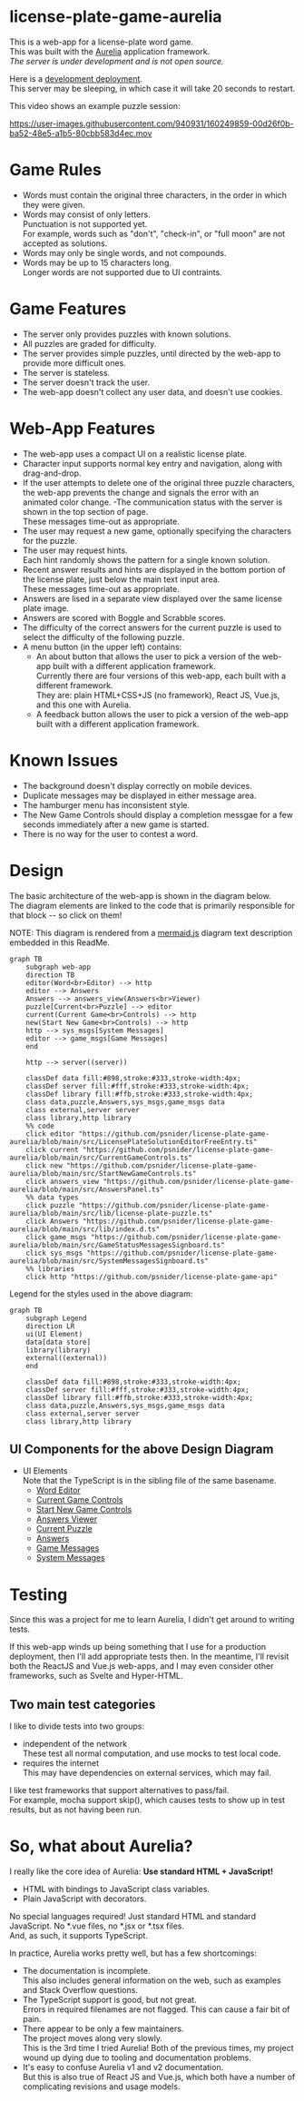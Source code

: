 # license-plate-game-aurelia

This is a web-app for a license-plate word game.  
This was built with the [Aurelia](https://aurelia.io/) application framework.  
_The server is under development and is not open source._

Here is a [development deployment](http://radiant-hamlet-54079.herokuapp.com/).  
This server may be sleeping, in which case it will take 20 seconds to restart.

This video shows an example puzzle session:

https://user-images.githubusercontent.com/940931/160249859-00d26f0b-ba52-48e5-a1b5-80cbb583d4ec.mov

# Game Rules
- Words must contain the original three characters, in the order in which they were given.  
- Words may consist of only letters.  
Punctuation is not supported yet.  
For example, words such as "don't", "check-in", or "full moon" are not accepted as solutions.
- Words may only be single words, and not compounds.
- Words may be up to 15 characters long.  
Longer words are not supported due to UI contraints.

# Game Features
- The server only provides puzzles with known solutions.
- All puzzles are graded for difficulty.
- The server provides simple puzzles, until directed by the web-app to provide more difficult ones.
- The server is stateless.
- The server doesn't track the user.
- The web-app doesn't collect any user data, and doesn't use cookies.

# Web-App Features

- The web-app uses a compact UI on a realistic license plate.
- Character input supports normal key entry and navigation, along with drag-and-drop.
- If the user attempts to delete one of the original three puzzle characters, the web-app prevents the change and signals the error with an animated color change.
-The communication status with the server is shown in the top section of page.  
These messages time-out as appropriate.
- The user may request a new game, optionally specifying the characters for the puzzle.
- The user may request hints.  
Each hint randomly shows the pattern for a single known solution.
- Recent answer results and hints are displayed in the bottom portion of the license plate, just below the main text input area.  
These messages time-out as appropriate.
- Answers are lised in a separate view displayed over the same license plate image.
- Answers are scored with Boggle and Scrabble scores.
- The difficulty of the correct answers for the current puzzle is used to select the difficulty of the following puzzle.
- A menu button (in the upper left) contains:
  - An about button that allows the user to pick a version of the web-app built with a different application framework.  
  Currently there are four versions of this web-app, each built with a different framework.  
  They are: plain HTML+CSS+JS (no framework), React JS, Vue.js, and this one with Aurelia.
  - A feedback button allows the user to pick a version of the web-app built with a different application framework.


# Known Issues

- The background doesn't display correctly on mobile devices.
- Duplicate messages may be displayed in either message area.
- The hamburger menu has inconsistent style.
- The New Game Controls should display a completion messgae for a few seconds immediately after a new game is started.
- There is no way for the user to contest a word.


# Design

The basic architecture of the web-app is shown in the diagram below.  
The diagram elements are linked to the code that is primarily responsible for that block -- so click on them!

NOTE: This diagram is rendered from a [mermaid.js](https://mermaid.live/edit#pako:eNqVk8luwjAQhl_FMpcgmRM90LSq1ELVU6tKVO2BIOTEE7BInGjsEBbx7nVsgxA9tM3Fs3z_zMTLgWaVABrTRC2R1yvy8ZQoYj_dpD7QQjrgde2jQiJkRlbqzIGQpsLoq0Jxn-LDs3P7ZDB4ICtj6kvIBR-VbgG1jwfHJbi3FxsJbRQSXcVP6wP2vaBu9vsCZuMGEZTp0u8uMnclfBtPZh6JAkpeeAkdP66UwarQ1yMq23VqOBryBu2vdGe5kN7pRamXejbdaQMleQWt-RL0_MePL21Jj3bFr8FzwayQdtygViJR1w0BN4BR5Nd-_wRkBdd6AjkR3HCSy6KIe6PbEdN2_jXEveFwGOxBK4VZxTf19u5K6msGcZ7n_xIXMkWOu7M6_bPajcz80bJw8uy0sey8bw67lMHWACpesDC3Xy6JMBNzuxecRFFGS8CSS2Hv_aHjE2pWUEJCY2sKjuvEvoej5ZraNgV_qWlssAFGeWOq6U5lJ98zE8nteyl98PgNV00iiw) diagram text description embedded in this ReadMe.


```mermaid
graph TB
    subgraph web-app
    direction TB
    editor(Word<br>Editor) --> http
    editor --> Answers
    Answers --> answers_view(Answers<br>Viewer)
    puzzle[Current<br>Puzzle] --> editor
    current(Current Game<br>Controls) --> http
    new(Start New Game<br>Controls) --> http
    http --> sys_msgs[System Messages]
    editor --> game_msgs[Game Messages]
    end

    http --> server((server))

    classDef data fill:#898,stroke:#333,stroke-width:4px;
    classDef server fill:#fff,stroke:#333,stroke-width:4px;
    classDef library fill:#ffb,stroke:#333,stroke-width:4px;
    class data,puzzle,Answers,sys_msgs,game_msgs data
    class external,server server
    class library,http library
    %% code
    click editor "https://github.com/psnider/license-plate-game-aurelia/blob/main/src/LicensePlateSolutionEditorFreeEntry.ts"
    click current "https://github.com/psnider/license-plate-game-aurelia/blob/main/src/CurrentGameControls.ts"
    click new "https://github.com/psnider/license-plate-game-aurelia/blob/main/src/StartNewGameControls.ts"
    click answers_view "https://github.com/psnider/license-plate-game-aurelia/blob/main/src/AnswersPanel.ts"
    %% data types
    click puzzle "https://github.com/psnider/license-plate-game-aurelia/blob/main/src/lib/license-plate-puzzle.ts"
    click Answers "https://github.com/psnider/license-plate-game-aurelia/blob/main/src/lib/index.d.ts"
    click game_msgs "https://github.com/psnider/license-plate-game-aurelia/blob/main/src/GameStatusMessagesSignboard.ts"
    click sys_msgs "https://github.com/psnider/license-plate-game-aurelia/blob/main/src/SystemMessagesSignboard.ts"
    %% libraries
    click http "https://github.com/psnider/license-plate-game-api"

```

Legend for the styles used in the above diagram:
```mermaid
graph TB
    subgraph Legend
    direction LR
    ui(UI Element)
    data[data store]
    library(library)
    external((external))
    end

    classDef data fill:#898,stroke:#333,stroke-width:4px;
    classDef server fill:#fff,stroke:#333,stroke-width:4px;
    classDef library fill:#ffb,stroke:#333,stroke-width:4px;
    class data,puzzle,Answers,sys_msgs,game_msgs data
    class external,server server
    class library,http library
```

## UI Components for the above Design Diagram
- UI Elements  
Note that the TypeScript is in the sibling file of the same basename. 
  - [Word Editor](./src/LicensePlateSolutionEditorFreeEntry.html)
  - [Current Game Controls](./src/CurrentGameControls.html)
  - [Start New Game Controls](./src/StartNewGameControls.html)
  - [Answers Viewer](./src/AnswersPanel.html)
  - [Current Puzzle](./src/PuzzleSummary.html)
  - [Answers](./src/AnswersTable.html)
  - [Game Messages](./src/GameStatusMessagesSignboard.html)
  - [System Messages](./src/SystemStatusMessagesSignboard.html)



# Testing

Since this was a project for me to learn Aurelia,
I didn't get around to writing tests.

If this web-app winds up being something that I use for a production deployment, then I'll add appropriate tests then.
In the meantime, I'll revisit both the ReactJS and Vue.js web-apps, and I may even consider other frameworks, such as Svelte and Hyper-HTML.

## Two main test categories
I like to divide tests into two groups:
- independent of the network  
These test all normal computation, and use mocks to test local code.
- requires the internet  
This may have dependencies on external services, which may fail.

I like test frameworks that support alternatives to pass/fail.  
For example, mocha support skip(), which causes tests to show up in test results, but as not having been run.

# So, what about Aurelia?
I really like the core idea of Aurelia: **Use standard HTML + JavaScript!**  
- HTML with bindings to JavaScript class variables.
- Plain JavaScript with decorators.  

No special languages required!  Just standard HTML and standard JavaScript. No *.vue files, no *.jsx or *.tsx files.  
And, as such, it supports TypeScript.  

In practice, Aurelia works pretty well, but has a few shortcomings:
- The documentation is incomplete.  
This also includes general information on the web, such as examples and Stack Overflow questions.
- The TypeScript support is good, but not great.  
Errors in required filenames are not flagged.  This can cause a fair bit of pain.
- There appear to be only a few maintainers.  
The project moves along very slowly.  
This is the 3rd time I tried Aurelia!  Both of the previous times, my project wound up dying due to tooling and documentation problems.
- It's easy to confuse Aurelia v1 and v2 documentation.  
But this is also true of React JS and Vue.js, which both have a number of complicating revisions and usage models.

